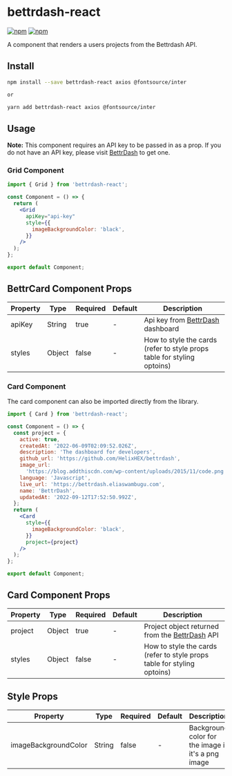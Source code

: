 # bettrdash-react

[![npm](https://img.shields.io/npm/v/bettrdash-react.svg?color=blue&logo=npm)](https://www.npmjs.com/package/bettrdash-react) [![npm](https://img.shields.io/npm/dt/bettrdash-react.svg?color=blue&logo=npm)](https://www.npmjs.com/package/bettrdash-react)

A component that renders a users projects from the Bettrdash API.

## Install

```bash
npm install --save bettrdash-react axios @fontsource/inter

or

yarn add bettrdash-react axios @fontsource/inter
```

## Usage

**Note:** This component requires an API key to be passed in as a prop. If you do not have an API key, please visit [BettrDash](https://bettrdash.eliaswambugu.com) to get one.

### Grid Component

```jsx
import { Grid } from 'bettrdash-react';

const Component = () => {
  return (
    <Grid
      apiKey="api-key"
      style={{
        imageBackgroundColor: 'black',
      }}
    />
  );
};

export default Component;
```

## BettrCard Component Props

| Property | Type   | Required | Default | Description                                                             |
| -------- | ------ | -------- | ------- | ----------------------------------------------------------------------- |
| apiKey   | String | true     | -       | Api key from [BettrDash](https://bettrdash.eliaswambugu.com) dashboard  |
| styles   | Object | false    | -       | How to style the cards (refer to style props table for styling optoins) |

### Card Component

The card component can also be imported directly from the library.

```jsx
import { Card } from 'bettrdash-react';

const Component = () => {
  const project = {
    active: true,
    createdAt: '2022-06-09T02:09:52.026Z',
    description: 'The dashboard for developers',
    github_url: 'https://github.com/HelixHEX/bettrdash',
    image_url:
      'https://blog.addthiscdn.com/wp-content/uploads/2015/11/code.png',
    language: 'Javascript',
    live_url: 'https://bettrdash.eliaswambugu.com',
    name: 'BettrDash',
    updatedAt: '2022-09-12T17:52:50.992Z',
  };
  return (
    <Card
      style={{
        imageBackgroundColor: 'black',
      }}
      project={project}
    />
  );
};

export default Component;
```

## Card Component Props

| Property | Type   | Required | Default | Description                                                                          |
| -------- | ------ | -------- | ------- | ------------------------------------------------------------------------------------ |
| project  | Object | true     | -       | Project object returned from the [BettrDash](https://bettrdash.eliaswambugu.com) API |
| styles   | Object | false    | -       | How to style the cards (refer to style props table for styling optoins)              |

## Style Props

| Property             | Type   | Required | Default | Description                                        |
| -------------------- | ------ | -------- | ------- | -------------------------------------------------- |
| imageBackgroundColor | String | false    | -       | Background color for the image if it's a png image |
